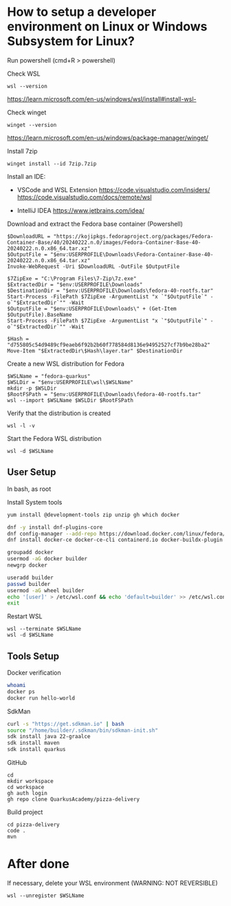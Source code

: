# How to setup a developer environment on Linux or Windows Subsystem for Linux?

Run powershell (cmd+R > powershell)

Check WSL
```
wsl --version
```
https://learn.microsoft.com/en-us/windows/wsl/install#install-wsl-

Check winget
```
winget --version
```
https://learn.microsoft.com/en-us/windows/package-manager/winget/

Install 7zip
```
winget install --id 7zip.7zip
```

Install an IDE:
* VSCode and WSL Extension
https://code.visualstudio.com/insiders/
https://code.visualstudio.com/docs/remote/wsl

* IntelliJ IDEA
https://www.jetbrains.com/idea/


Download and extract the Fedora base container (Powershell)
```pwsh
$DownloadURL = "https://kojipkgs.fedoraproject.org/packages/Fedora-Container-Base/40/20240222.n.0/images/Fedora-Container-Base-40-20240222.n.0.x86_64.tar.xz"
$OutputFile = "$env:USERPROFILE\Downloads\Fedora-Container-Base-40-20240222.n.0.x86_64.tar.xz"
Invoke-WebRequest -Uri $DownloadURL -OutFile $OutputFile

$7ZipExe = "C:\Program Files\7-Zip\7z.exe"
$ExtractedDir = "$env:USERPROFILE\Downloads"
$DestinationDir = "$env:USERPROFILE\Downloads\fedora-40-rootfs.tar"
Start-Process -FilePath $7ZipExe -ArgumentList "x `"$OutputFile`" -o`"$ExtractedDir`"" -Wait
$OutputFile = "$env:USERPROFILE\Downloads\" + (Get-Item $OutputFile).BaseName
Start-Process -FilePath $7ZipExe -ArgumentList "x `"$OutputFile`" -o`"$ExtractedDir`"" -Wait

$Hash = "d755805c54d9489cf9eaeb6f92b2b60f778584d8136e94952527cf7b9be28ba2"
Move-Item "$ExtractedDir\$Hash\layer.tar" $DestinationDir
```

Create a new WSL distribution for Fedora
```pwsh
$WSLName = "fedora-quarkus" 
$WSLDir = "$env:USERPROFILE\wsl\$WSLName"
mkdir -p $WSLDir
$RootFSPath = "$env:USERPROFILE\Downloads\fedora-40-rootfs.tar"
wsl --import $WSLName $WSLDir $RootFSPath
```

Verify that the distribution is created
```pwsh
wsl -l -v
```

Start the Fedora WSL distribution
```pwsh
wsl -d $WSLName
```

## User Setup
In bash, as root

Install System tools
```bash
yum install @development-tools zip unzip gh which docker
```

```bash
dnf -y install dnf-plugins-core
dnf config-manager --add-repo https://download.docker.com/linux/fedora/docker-ce.repo
dnf install docker-ce docker-ce-cli containerd.io docker-buildx-plugin docker-compose-plugin

groupadd docker
usermod -aG docker builder
newgrp docker
```

```bash
useradd builder
passwd builder
usermod -aG wheel builder
echo '[user]' > /etc/wsl.conf && echo 'default=builder' >> /etc/wsl.conf
exit
```



Restart WSL
```pwsh
wsl --terminate $WSLName
wsl -d $WSLName
```


## Tools Setup

Docker verification
```bash
whoami
docker ps
docker run hello-world
```

SdkMan
```bash
curl -s "https://get.sdkman.io" | bash
source "/home/builder/.sdkman/bin/sdkman-init.sh"
sdk install java 22-graalce
sdk install maven
sdk install quarkus
```

GitHub
```
cd 
mkdir workspace
cd workspace
gh auth login
gh repo clone QuarkusAcademy/pizza-delivery
```

Build project
```
cd pizza-delivery
code .
mvn
```


# After done
If necessary, delete your WSL environment (WARNING: NOT REVERSIBLE)
```pwsh
wsl --unregister $WSLName
```
